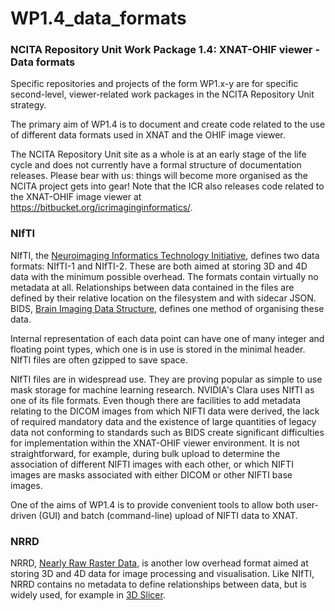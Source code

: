 # WP1.4_data_formats
### NCITA Repository Unit Work Package 1.4: XNAT-OHIF viewer - Data formats
Specific repositories and projects of the form WP1.x-y are for specific second-level, viewer-related work packages in the NCITA Repository Unit strategy.

The primary aim of WP1.4 is to document and create code related to the use of different data formats used in XNAT and the OHIF image viewer. 

The NCITA Repository Unit site as a whole is at an early stage of the life cycle and does not currently have a formal structure of documentation releases. Please bear with us: things will become more organised as the NCITA project gets into gear! Note that the ICR also releases code related to the XNAT-OHIF image viewer at https://bitbucket.org/icrimaginginformatics/. 

### NIfTI

NIfTI, the [Neuroimaging Informatics Technology Initiative](https://nifti.nimh.nih.gov/), defines two data formats: NIfTI-1 and NIfTI-2. These are both aimed at storing 3D and 4D data with the minimum possible overhead. The formats contain virtually no metadata at all. Relationships between data contained in the files are defined by their relative location on the filesystem and with sidecar JSON. BIDS, [Brain Imaging Data Structure](https://bids.neuroimaging.io/), defines one method of organising these data.

Internal representation of each data point can have one of many integer and floating point types, which one is in use is stored in the minimal header. NIfTI files are often gzipped to save space.

NIfTI files are in widespread use. They are proving popular as simple to use mask storage for machine learning research. NVIDIA's Clara uses NIfTI as one of its file formats. Even though there are facilities to add metadata relating to the DICOM images from which NIFTI data were derived, the lack of required mandatory data and the existence of large quantities of legacy data not conforming to standards such as BIDS create significant difficulties for implementation within the XNAT-OHIF viewer environment. It is not straightforward, for example, during bulk upload to determine the association of different NIFTI images with each other, or which NIFTI images are masks associated with either DICOM or other NIFTI base images.

One of the aims of WP1.4 is to provide convenient tools to allow both user-driven (GUI) and batch (command-line) upload of NIFTI data to XNAT.

### NRRD

NRRD, [Nearly Raw Raster Data](http://teem.sourceforge.net/nrrd/), is another low overhead format aimed at storing 3D and 4D data for image processing and visualisation. Like NIfTI, NRRD contains no metadata to define relationships between data, but is widely used, for example in [3D Slicer](www.slicer.org).

